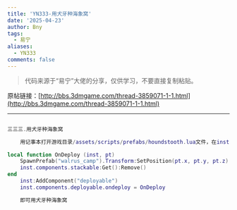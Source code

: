 ```yaml
---
title: 'YN333-用犬牙种海象窝'
date: '2025-04-23'
author: Bny
tags:
  - 易宁
aliases:
  - YN333
comments: false
---
```


> 代码来源于“易宁”大佬的分享，仅供学习，不要直接复制粘贴。

原帖链接：[http://bbs.3dmgame.com/thread-3859071-1-1.html](http://bbs.3dmgame.com/thread-3859071-1-1.html)

---

```lua  

三三三.用犬牙种海象窝	用记事本打开游戏目录/assets/scripts/prefabs/houndstooth.lua文件，在inst:AddComponent("inspectable")的下一行插入以下内容：local function OnDeploy (inst, pt)	SpawnPrefab("walrus_camp").Transform:SetPosition(pt.x, pt.y, pt.z)	inst.components.stackable:Get():Remove()end	inst:AddComponent("deployable")	inst.components.deployable.ondeploy = OnDeploy	即可用犬牙种海象窝

```  

